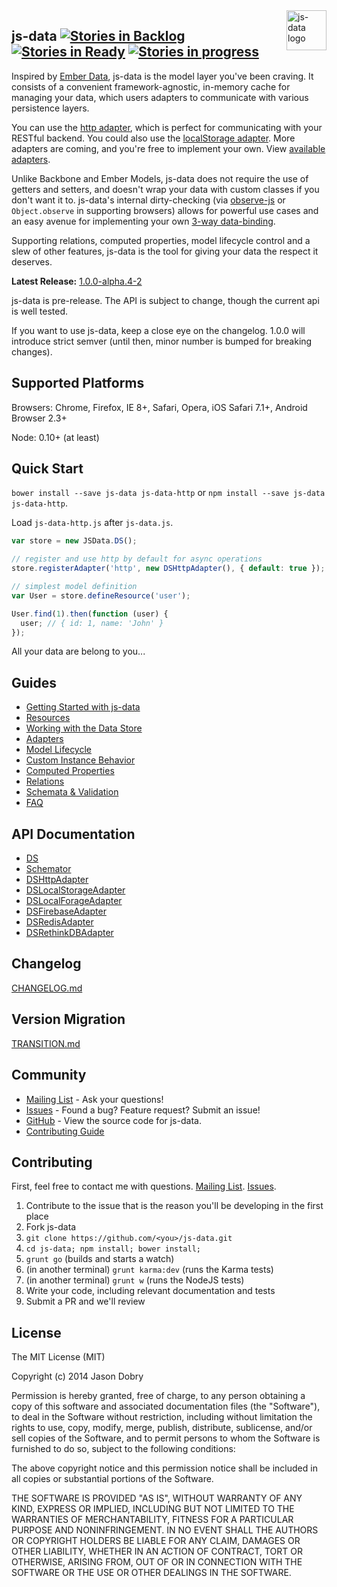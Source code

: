 <img src="https://raw.githubusercontent.com/js-data/js-data/master/js-data.png" alt="js-data logo" title="js-data" align="right" width="64" height="64" />

## js-data  [![Stories in Backlog](https://badge.waffle.io/js-data/js-data.svg?label=backlog&title=Backlog)](http://waffle.io/js-data/js-data) [![Stories in Ready](https://badge.waffle.io/js-data/js-data.svg?label=ready&title=Ready)](http://waffle.io/js-data/js-data) [![Stories in progress](https://badge.waffle.io/js-data/js-data.svg?label=in%20progress&title=In%20Progress)](http://waffle.io/js-data/js-data)

Inspired by [Ember Data](https://github.com/emberjs/data), js-data is the model layer you've been craving. It consists of a convenient framework-agnostic, in-memory cache for managing your data, which users adapters to communicate with various persistence layers.

You can use the [http adapter](http://www.js-data.io/docs/dshttpadapter), which is perfect for communicating with your RESTful backend. You could also use the [localStorage adapter](http://www.js-data.io/docs/dslocalstorageadapter). More adapters are coming, and you're free to implement your own. View [available adapters](http://www.js-data.io/docs/adapters).

Unlike Backbone and Ember Models, js-data does not require the use of getters and setters, and doesn't wrap your data with custom classes if you don't want it to. js-data's internal dirty-checking (via [observe-js](https://github.com/Polymer/observe-js) or `Object.observe` in supporting browsers) allows for powerful use cases and an easy avenue for implementing your own [3-way data-binding](https://www.firebase.com/blog/2013-10-04-firebase-angular-data-binding.html).

Supporting relations, computed properties, model lifecycle control and a slew of other features, js-data is the tool for giving your data the respect it deserves.

__Latest Release:__ [1.0.0-alpha.4-2](https://github.com/js-data/js-data/releases/tag/1.0.0-alpha.4-2)

js-data is pre-release. The API is subject to change, though the current api is well tested.

If you want to use js-data, keep a close eye on the changelog. 1.0.0 will introduce strict semver (until then, minor number is bumped for breaking changes).

## Supported Platforms

Browsers: Chrome, Firefox, IE 8+, Safari, Opera, iOS Safari 7.1+, Android Browser 2.3+

Node: 0.10+ (at least)

## Quick Start
`bower install --save js-data js-data-http` or `npm install --save js-data js-data-http`.

Load `js-data-http.js` after `js-data.js`.

```js
var store = new JSData.DS();

// register and use http by default for async operations
store.registerAdapter('http', new DSHttpAdapter(), { default: true });

// simplest model definition
var User = store.defineResource('user');

User.find(1).then(function (user) {
  user; // { id: 1, name: 'John' }
});
```

All your data are belong to you...

## Guides
- [Getting Started with js-data](http://www.js-data.io/docs/home)
- [Resources](http://www.js-data.io/docs/resources)
- [Working with the Data Store](http://www.js-data.io/docs/working-with-the-data-store)
- [Adapters](http://www.js-data.io/docs/working-with-adapters)
- [Model Lifecycle](http://www.js-data.io/docs/model-lifecycle)
- [Custom Instance Behavior](http://www.js-data.io/docs/custom-instance-behavior)
- [Computed Properties](http://www.js-data.io/docs/computed-properties)
- [Relations](http://www.js-data.io/docs/relations)
- [Schemata & Validation](http://www.js-data.io/docs/schemata--validation)
- [FAQ](http://www.js-data.io/docs/faq)

## API Documentation
- [DS](http://www.js-data.io/docs/ds)
- [Schemator](http://www.js-data.io/docs/js-data-schema)
- [DSHttpAdapter](http://www.js-data.io/docs/dshttpadapter)
- [DSLocalStorageAdapter](http://www.js-data.io/docs/dslocalstorageadapter)
- [DSLocalForageAdapter](http://www.js-data.io/docs/dslocalforageadapter)
- [DSFirebaseAdapter](http://www.js-data.io/docs/dsfirebaseadapter)
- [DSRedisAdapter](http://www.js-data.io/docs/dsredisadapter)
- [DSRethinkDBAdapter](http://www.js-data.io/docs/dsrethinkdbadapter)

## Changelog
[CHANGELOG.md](https://github.com/js-data/js-data/blob/master/CHANGELOG.md)

## Version Migration
[TRANSITION.md](https://github.com/js-data/js-data/blob/master/TRANSITION.md)

## Community
- [Mailing List](https://groups.io/org/groupsio/jsdata) - Ask your questions!
- [Issues](https://github.com/js-data/js-data/issues) - Found a bug? Feature request? Submit an issue!
- [GitHub](https://github.com/js-data/js-data) - View the source code for js-data.
- [Contributing Guide](https://github.com/js-data/js-data/blob/master/CONTRIBUTING.md)

## Contributing

First, feel free to contact me with questions. [Mailing List](https://groups.io/org/groupsio/jsdata). [Issues](https://github.com/js-data/js-data/issues).

1. Contribute to the issue that is the reason you'll be developing in the first place
1. Fork js-data
1. `git clone https://github.com/<you>/js-data.git`
1. `cd js-data; npm install; bower install;`
1. `grunt go` (builds and starts a watch)
1. (in another terminal) `grunt karma:dev` (runs the Karma tests)
1. (in another terminal) `grunt w` (runs the NodeJS tests)
1. Write your code, including relevant documentation and tests
1. Submit a PR and we'll review

## License

The MIT License (MIT)

Copyright (c) 2014 Jason Dobry

Permission is hereby granted, free of charge, to any person obtaining a copy
of this software and associated documentation files (the "Software"), to deal
in the Software without restriction, including without limitation the rights
to use, copy, modify, merge, publish, distribute, sublicense, and/or sell
copies of the Software, and to permit persons to whom the Software is
furnished to do so, subject to the following conditions:

The above copyright notice and this permission notice shall be included in all
copies or substantial portions of the Software.

THE SOFTWARE IS PROVIDED "AS IS", WITHOUT WARRANTY OF ANY KIND, EXPRESS OR
IMPLIED, INCLUDING BUT NOT LIMITED TO THE WARRANTIES OF MERCHANTABILITY,
FITNESS FOR A PARTICULAR PURPOSE AND NONINFRINGEMENT. IN NO EVENT SHALL THE
AUTHORS OR COPYRIGHT HOLDERS BE LIABLE FOR ANY CLAIM, DAMAGES OR OTHER
LIABILITY, WHETHER IN AN ACTION OF CONTRACT, TORT OR OTHERWISE, ARISING FROM,
OUT OF OR IN CONNECTION WITH THE SOFTWARE OR THE USE OR OTHER DEALINGS IN THE
SOFTWARE.

